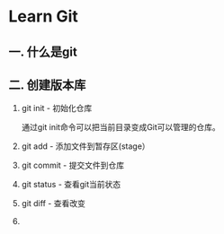 # Learn Git
## 一. 什么是git
## 二. 创建版本库
1. git init - 初始化仓库 

    通过git init命令可以把当前目录变成Git可以管理的仓库。

1. git add - 添加文件到暂存区(stage）

1. git commit - 提交文件到仓库

1. git status - 查看git当前状态

1. git diff - 查看改变

1. 

